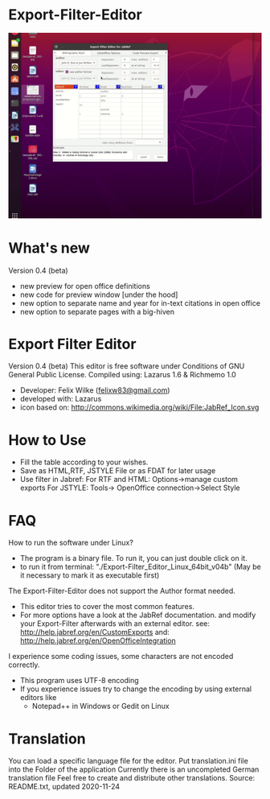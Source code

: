 # Export-Filter-Editor

![](ExportFilterEditor.gif)


What's new
====================
Version 0.4 (beta)
- new preview for open office definitions
- new code for preview window [under the hood]
- new option to separate name and year for in-text citations in open office
- new option to separate pages with a big-hiven



Export Filter Editor 
================
Version 0.4 (beta)
This editor is free software under Conditions of  GNU General Public License.
Compiled using: Lazarus 1.6 & Richmemo 1.0

- Developer: Felix Wilke (felixw83@gmail.com)
- developed with: Lazarus
- icon based on: http://commons.wikimedia.org/wiki/File:JabRef_Icon.svg

How to Use
=======
- Fill the table according to your wishes.
- Save as HTML,RTF, JSTYLE File or as FDAT for later usage
- Use filter in Jabref:
  For RTF and HTML: Options->manage custom exports
  For JSTYLE: Tools-> OpenOffice connection->Select Style

FAQ
=======
How to run the software under Linux?
  - The program is a binary file. To run it, you can just double click on it.
  - to run it from terminal: "./Export-Filter_Editor_Linux_64bit_v04b"
    (May be it necessary to mark it as executable first)

The Export-Filter-Editor does not support the Author format needed.
  - This editor tries to cover the most common features.
  - For more options have a look at the JabRef documentation.
    and modify your Export-Filter afterwards with an external editor.
      see: http://help.jabref.org/en/CustomExports
      and: http://help.jabref.org/en/OpenOfficeIntegration

I experience some coding issues, some characters are not encoded correctly.
  - This program uses UTF-8 encoding
  - If you experience issues try to change the encoding 
    by using external editors like
    - Notepad++ in Windows or Gedit on Linux


Translation
=======
You can load a specific language file for the editor. 
Put translation.ini file into the Folder of the application
Currently there is an uncompleted German translation file
Feel free to create and distribute other translations.
Source: README.txt, updated 2020-11-24 
